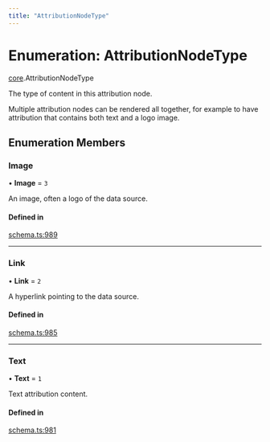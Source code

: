 ```yaml
---
title: "AttributionNodeType"
---
```

# Enumeration: AttributionNodeType

[core](../modules/core.md).AttributionNodeType

The type of content in this attribution node.

Multiple attribution nodes can be rendered all together, for example to have
attribution that contains both text and a logo image.

## Enumeration Members

### Image

• **Image** = ``3``

An image, often a logo of the data source.

#### Defined in

[schema.ts:989](https://github.com/coda/packs-sdk/blob/main/schema.ts#L989)

___

### Link

• **Link** = ``2``

A hyperlink pointing to the data source.

#### Defined in

[schema.ts:985](https://github.com/coda/packs-sdk/blob/main/schema.ts#L985)

___

### Text

• **Text** = ``1``

Text attribution content.

#### Defined in

[schema.ts:981](https://github.com/coda/packs-sdk/blob/main/schema.ts#L981)
